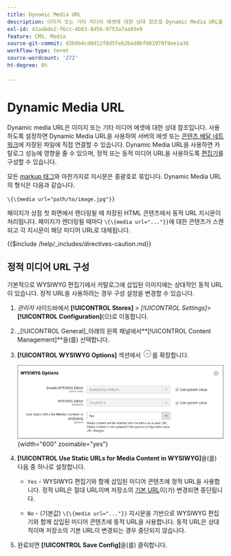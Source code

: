 ```yaml
---
title: Dynamic Media URL
description: 이미지 또는 기타 미디어 에셋에 대한 상대 참조로 Dynamic Media URL을 사용하는 방법에 대해 알아봅니다.
exl-id: 41aabde2-f6cc-4b83-8d56-9753a7aa93e9
feature: CMS, Media
source-git-commit: d3b9b4cd0d12f8d5feb2bad0bf601970f9ee1a36
workflow-type: tm+mt
source-wordcount: '272'
ht-degree: 0%

---
```


# Dynamic Media URL

Dynamic media URL은 이미지 또는 기타 미디어 에셋에 대한 상대 참조입니다. 사용하도록 설정하면 Dynamic Media URL을 사용하여 서버의 에셋 또는 [콘텐츠 배달 네트워크](media-storage-content-delivery-network.md)에 저장된 파일에 직접 연결할 수 있습니다. Dynamic Media URL을 사용하면 카탈로그 성능에 영향을 줄 수 있으며, 정적 또는 동적 미디어 URL을 사용하도록 [편집기](editor.md#configure-the-editor)를 구성할 수 있습니다.

모든 [markup 태그](../systems/markup-tags.md)와 마찬가지로 지시문은 중괄호로 묶입니다. Dynamic Media URL의 형식은 다음과 같습니다.

`\{\{media url="path/to/image.jpg"}}`

페이지가 상점 첫 화면에서 렌더링될 때 저장된 HTML 콘텐츠에서 동적 URL 지시문이 처리됩니다. 페이지가 렌더링될 때마다 `\{\{media url="..."}}`에 대한 콘텐츠가 스캔되고 각 지시문이 해당 미디어 URL로 대체됩니다.

{{$include /help/_includes/directives-caution.md}}

## 정적 미디어 URL 구성

기본적으로 WYSIWYG 편집기에서 카탈로그에 삽입된 이미지에는 상대적인 동적 URL이 있습니다. 정적 URL을 사용하려는 경우 구성 설정을 변경할 수 있습니다.

1. _관리자_ 사이드바에서 **[!UICONTROL Stores]** > _[!UICONTROL Settings]_>**[!UICONTROL Configuration]**(으)로 이동합니다.

1. _[!UICONTROL General]_아래의 왼쪽 패널에서&#x200B;**[!UICONTROL Content Management]**을(를) 선택합니다.

1. **[!UICONTROL WYSIWYG Options]** 섹션에서 ![확장 선택기](../assets/icon-display-expand.png)를 확장합니다.

   ![WYSIWYG 옵션](./assets/content-management-wysiwyg-options.png){width="600" zoomable="yes"}

1. **[!UICONTROL Use Static URLs for Media Content in WYSIWYG]**&#x200B;을(를) 다음 중 하나로 설정합니다.

   - `Yes` - WYSIWYG 편집기와 함께 삽입된 미디어 콘텐츠에 정적 URL을 사용합니다. 정적 URL은 절대 URL이며 저장소의 [기본 URL](../stores-purchase/store-urls.md)이(가) 변경되면 중단됩니다.

   - `No` - (기본값) `\{\{media url="..."}}` 지시문을 기반으로 WYSIWYG 편집기와 함께 삽입된 미디어 콘텐츠에 동적 URL을 사용합니다. 동적 URL은 상대적이며 저장소의 기본 URL이 변경되는 경우 중단되지 않습니다.

1. 완료되면 **[!UICONTROL Save Config]**&#x200B;을(를) 클릭합니다.
